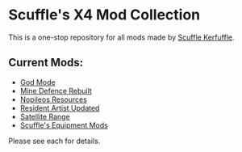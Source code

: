 # Scuffle's X4 Mod Collection

This is a one-stop repository for all mods made by [Scuffle Kerfuffle](https://github.com/ScuffleKerfuffle).

## Current Mods:
* [God Mode](ScufflesGodMode/README.md)
* [Mine Defence Rebuilt](MineDefenceRebuilt/README.md)
* [Nopileos Resources](ScufflesNopileosResources/README.md)
* [Resident Artist Updated](ResidentArtistSK/README.md)
* [Satellite Range](ScufflesSatelliteRange/README.md)
* [Scuffle's Equipment Mods](ScufflesEquipmentMods/README.md)

Please see each for details.
